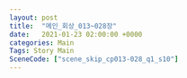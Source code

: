 ```yaml
---
layout: post
title:  "메인_회상_013~028장"
date:   2021-01-23 02:00:00 +0000
categories: Main
Tags: Story Main
SceneCode: ["scene_skip_cp013-028_q1_s10"]
---
```

